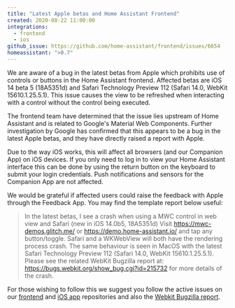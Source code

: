 ```yaml
---
title: "Latest Apple betas and Home Assistant Frontend"
created: 2020-08-22 11:00:00
integrations:
  - frontend
  - ios
github_issue: https://github.com/home-assistant/frontend/issues/6654
homeassistant: ">0.7"
---
```


We are aware of a bug in the latest betas from Apple which prohibits use of controls or buttons in the Home Assistant frontend. Affected betas are iOS 14 beta 5 (18A5351d) and Safari Technology Preview 112 (Safari 14.0, WebKit 15610.1.25.5.1). This issue causes the view to be refreshed when interacting with a control without the control being executed.

The frontend team have determined that the issue lies upstream of Home Assistant and is related to Google's Material Web Components. Further investigation by Google has confirmed that this appears to be a bug in the latest Apple betas, and they have directly raised a report with Apple.

Due to the way iOS works, this will affect all browsers (and our Companion App) on iOS devices. If you only need to log in to view your Home Assistant interface this can be done by using the return button on the keyboard to submit your login credentials. Push notifications and sensors for the Companion App are not affected.

We would be grateful if affected users could raise the feedback with Apple through the Feedback App. You may find the template report below useful:

> In the latest betas, I see a crash when using a MWC control in web view and Safari (new in iOS 14.0b5, 18A5351d) Visit https://mwc-demos.glitch.me/ or https://demo.home-assistant.io/ and tap any button/toggle. Safari and a WKWebView will both have the rendering process crash. The same behaviour is seen in MacOS with the latest Safari Technology Preview 112 (Safari 14.0, WebKit 15610.1.25.5.1). Please see the related WebKit Bugzilla report at: https://bugs.webkit.org/show_bug.cgi?id=215732 for more details of the crash. 

For those wishing to follow this we suggest you follow the active issues on our [frontend](https://github.com/home-assistant/frontend/issues/6654) and [iOS app](https://github.com/home-assistant/iOS/issues/925) repositories and also the [Webkit Bugzilla report](https://bugs.webkit.org/show_bug.cgi?id=215732).
